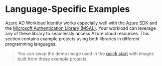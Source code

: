 # Language-Specific Examples

Azure AD Workload Identity works especially well with the [Azure SDK][1] and the [Microsoft Authentication Library (MSAL)][2]. Your workload can leverage any of these library to seamlessly access Azure cloud resources. This section contains example projects using both libraries in different programming languages.

> You can swap the demo image used in the [quick start](../quick-start.md#7-deploy-workload) with images built from these example projects.

<!-- markdown-link-check-disable-next-line -->
[1]: https://azure.microsoft.com/downloads/

[2]: https://docs.microsoft.com/azure/active-directory/develop/msal-overview
